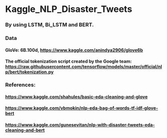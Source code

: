 # Kaggle_NLP_Disaster_Tweets

### By using LSTM, Bi_LSTM and BERT.

### Data
#### GloVe: 6B.100d, https://www.kaggle.com/anindya2906/glove6b
#### The official tokenization script created by the Google team: https://raw.githubusercontent.com/tensorflow/models/master/official/nlp/bert/tokenization.py

### References:
#### https://www.kaggle.com/shahules/basic-eda-cleaning-and-glove
#### https://www.kaggle.com/vbmokin/nlp-eda-bag-of-words-tf-idf-glove-bert
#### https://www.kaggle.com/gunesevitan/nlp-with-disaster-tweets-eda-cleaning-and-bert
